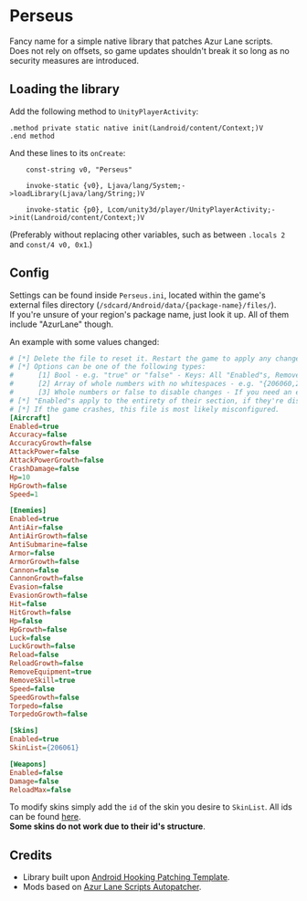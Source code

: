 # Perseus
Fancy name for a simple native library that patches Azur Lane scripts.  
Does not rely on offsets, so game updates shouldn't break it so long as no security measures are introduced.

## Loading the library
Add the following method to `UnityPlayerActivity`:
```smali
.method private static native init(Landroid/content/Context;)V
.end method
```
And these lines to its `onCreate`:
```smali
	const-string v0, "Perseus"

	invoke-static {v0}, Ljava/lang/System;->loadLibrary(Ljava/lang/String;)V

	invoke-static {p0}, Lcom/unity3d/player/UnityPlayerActivity;->init(Landroid/content/Context;)V
```
(Preferably without replacing other variables, such as between `.locals 2` and `const/4 v0, 0x1`.)

## Config
Settings can be found inside `Perseus.ini`, located within the game's external files directory (`/sdcard/Android/data/{package-name}/files/`).  
If you're unsure of your region's package name, just look it up. All of them include "AzurLane" though.

An example with some values changed:
```ini
# [*] Delete the file to reset it. Restart the game to apply any changes.
# [*] Options can be one of the following types:
#      [1] Bool - e.g. "true" or "false" - Keys: All "Enabled"s, RemoveEquipment and RemoveSkill.
#      [2] Array of whole numbers with no whitespaces - e.g. "{206060,206061}" - Keys: Only SkinList.
#      [3] Whole numbers or false to disable changes - If you need an example you're five - Keys: All the ones not mentioned above.
# [*] "Enabled"s apply to the entirety of their section, if they're disabled everything will be.
# [*] If the game crashes, this file is most likely misconfigured.
[Aircraft]
Enabled=true
Accuracy=false
AccuracyGrowth=false
AttackPower=false
AttackPowerGrowth=false
CrashDamage=false
Hp=10
HpGrowth=false
Speed=1

[Enemies]
Enabled=true
AntiAir=false
AntiAirGrowth=false
AntiSubmarine=false
Armor=false
ArmorGrowth=false
Cannon=false
CannonGrowth=false
Evasion=false
EvasionGrowth=false
Hit=false
HitGrowth=false
Hp=false
HpGrowth=false
Luck=false
LuckGrowth=false
Reload=false
ReloadGrowth=false
RemoveEquipment=true
RemoveSkill=true
Speed=false
SpeedGrowth=false
Torpedo=false
TorpedoGrowth=false

[Skins]
Enabled=true
SkinList={206061}

[Weapons]
Enabled=false
Damage=false
ReloadMax=false
```
To modify skins simply add the `id` of the skin you desire to `SkinList`. All ids can be found [here](https://raw.githubusercontent.com/AzurLaneTools/AzurLaneData/main/EN/ShareCfg/ship_skin_template.json).  
**Some skins do not work due to their id's structure**.

## Credits
* Library built upon [Android Hooking Patching Template](https://github.com/LGLTeam/Android-Hooking-Patching-Template).
* Mods based on [Azur Lane Scripts Autopatcher](https://github.com/n0k0m3/Azur-Lane-Scripts-Autopatcher).